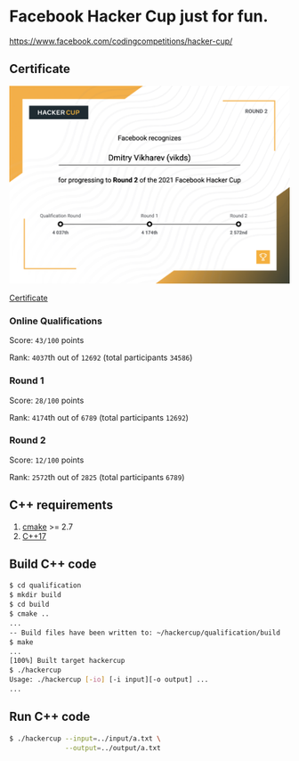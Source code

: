 # Facebook Hacker Cup just for fun.

https://www.facebook.com/codingcompetitions/hacker-cup/

## Certificate

![certificate](certificate.png "Certificate")

[Certificate](https://www.facebook.com/codingcompetitions/hacker-cup/2021/certificate/2945131779054766)

### Online Qualifications

Score: `43/100` points

Rank: `4037`th out of `12692` (total participants `34586`)

### Round 1

Score: `28/100` points

Rank: `4174`th out of `6789` (total participants `12692`)

### Round 2

Score: `12/100` points

Rank: `2572`th out of `2825` (total participants `6789`)

## C++ requirements

1. [cmake](https://cmake.org/) >= 2.7
2. [C++17](https://en.wikipedia.org/wiki/C%2B%2B17)

## Build C++ code

```bash
$ cd qualification
$ mkdir build
$ cd build
$ cmake ..
...
-- Build files have been written to: ~/hackercup/qualification/build
$ make
...
[100%] Built target hackercup
$ ./hackercup
Usage: ./hackercup [-io] [-i input][-o output] ...
...
```

## Run C++ code


```bash
$ ./hackercup --input=../input/a.txt \
              --output=../output/a.txt
```